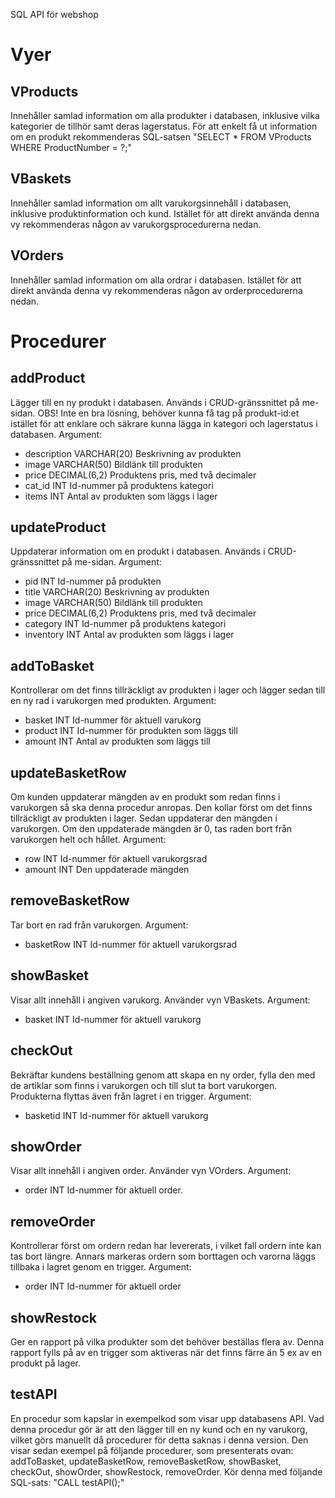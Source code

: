 SQL API för webshop

Vyer
====

## VProducts
Innehåller samlad information om alla produkter i databasen, inklusive vilka kategorier de tillhör samt deras lagerstatus.
För att enkelt få ut information om en produkt rekommenderas SQL-satsen "SELECT * FROM VProducts WHERE ProductNumber = ?;"

## VBaskets
Innehåller samlad information om allt varukorgsinnehåll i databasen, inklusive produktinformation och kund.
Istället för att direkt använda denna vy rekommenderas någon av varukorgsprocedurerna nedan.

## VOrders
Innehåller samlad information om alla ordrar i databasen.
Istället för att direkt använda denna vy rekommenderas någon av orderprocedurerna nedan.



Procedurer
==========

## addProduct
Lägger till en ny produkt i databasen. Används i CRUD-gränssnittet på me-sidan. OBS! Inte en bra lösning, behöver kunna få tag på produkt-id:et istället för att enklare och säkrare kunna lägga in kategori och lagerstatus i databasen.
Argument:
- description   VARCHAR(20)     Beskrivning av produkten
- image         VARCHAR(50)     Bildlänk till produkten
- price         DECIMAL(6,2)    Produktens pris, med två decimaler
- cat_id        INT             Id-nummer på produktens kategori
- items         INT             Antal av produkten som läggs i lager

## updateProduct
Uppdaterar information om en produkt i databasen. Används i CRUD-gränssnittet på me-sidan.
Argument:
- pid           INT             Id-nummer på produkten            
- title         VARCHAR(20)     Beskrivning av produkten
- image         VARCHAR(50)     Bildlänk till produkten
- price         DECIMAL(6,2)    Produktens pris, med två decimaler
- category      INT             Id-nummer på produktens kategori
- inventory     INT             Antal av produkten som läggs i lager

## addToBasket
Kontrollerar om det finns tillräckligt av produkten i lager och lägger sedan till en ny rad i varukorgen med produkten.
Argument:
- basket        INT             Id-nummer för aktuell varukorg
- product       INT             Id-nummer för produkten som läggs till
- amount        INT             Antal av produkten som läggs till

## updateBasketRow
Om kunden uppdaterar mängden av en produkt som redan finns i varukorgen så ska denna procedur anropas. Den kollar först om det finns tillräckligt av produkten i lager. Sedan uppdaterar den mängden i varukorgen. Om den uppdaterade mängden är 0, tas raden bort från varukorgen helt och hållet.
Argument:
- row           INT             Id-nummer för aktuell varukorgsrad
- amount        INT             Den uppdaterade mängden

## removeBasketRow
Tar bort en rad från varukorgen.
Argument:
- basketRow     INT             Id-nummer för aktuell varukorgsrad

## showBasket
Visar allt innehåll i angiven varukorg. Använder vyn VBaskets.
Argument:
- basket        INT             Id-nummer för aktuell varukorg

## checkOut
Bekräftar kundens beställning genom att skapa en ny order, fylla den med de artiklar som finns i varukorgen och till slut ta bort varukorgen. Produkterna flyttas även från lagret i en trigger.
Argument:
- basketid      INT             Id-nummer för aktuell varukorg

## showOrder
Visar allt innehåll i angiven order. Använder vyn VOrders.
Argument:
- order         INT             Id-nummer för aktuell order.

## removeOrder
Kontrollerar först om ordern redan har levererats, i vilket fall ordern inte kan tas bort längre. Annars markeras ordern som borttagen och varorna läggs tillbaka i lagret genom en trigger.
Argument:
- order         INT             Id-nummer för aktuell order

## showRestock
Ger en rapport på vilka produkter som det behöver beställas flera av. Denna rapport fylls på av en trigger som aktiveras när det finns färre än 5 ex av en produkt på lager.

## testAPI
En procedur som kapslar in exempelkod som visar upp databasens API. Vad denna procedur gör är att den lägger till en ny kund och en ny varukorg, vilket görs manuellt då procedurer för detta saknas i denna version. Den visar sedan exempel på följande procedurer, som presenterats ovan: addToBasket, updateBasketRow, removeBasketRow, showBasket, checkOut, showOrder, showRestock, removeOrder.
Kör denna med följande SQL-sats: "CALL testAPI();"
